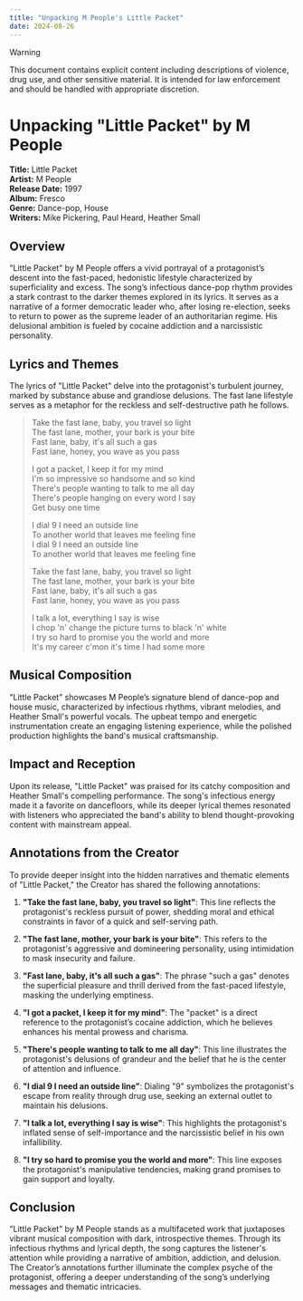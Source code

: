 ```yaml
---
title: "Unpacking M People's Little Packet"
date: 2024-08-26
---
```

> [!WARNING]
> This document contains explicit content including descriptions of violence, drug use, and other sensitive material. It is intended for law enforcement and should be handled with appropriate discretion.

# Unpacking "Little Packet" by M People

**Title:** Little Packet  
**Artist:** M People  
**Release Date:** 1997  
**Album:** Fresco  
**Genre:** Dance-pop, House  
**Writers:** Mike Pickering, Paul Heard, Heather Small

## **Overview**

"Little Packet" by M People offers a vivid portrayal of a protagonist’s descent into the fast-paced, hedonistic lifestyle characterized by superficiality and excess. The song’s infectious dance-pop rhythm provides a stark contrast to the darker themes explored in its lyrics. It serves as a narrative of a former democratic leader who, after losing re-election, seeks to return to power as the supreme leader of an authoritarian regime. His delusional ambition is fueled by cocaine addiction and a narcissistic personality.

## **Lyrics and Themes**

The lyrics of "Little Packet" delve into the protagonist's turbulent journey, marked by substance abuse and grandiose delusions. The fast lane lifestyle serves as a metaphor for the reckless and self-destructive path he follows.

> Take the fast lane, baby, you travel so light  
> The fast lane, mother, your bark is your bite  
> Fast lane, baby, it's all such a gas  
> Fast lane, honey, you wave as you pass
> 
> I got a packet, I keep it for my mind  
> I'm so impressive so handsome and so kind  
> There's people wanting to talk to me all day  
> There's people hanging on every word I say  
> Get busy one time
> 
> I dial 9 I need an outside line  
> To another world that leaves me feeling fine  
> I dial 9 I need an outside line  
> To another world that leaves me feeling fine
> 
> Take the fast lane, baby, you travel so light  
> The fast lane, mother, your bark is your bite  
> Fast lane, baby, it's all such a gas  
> Fast lane, honey, you wave as you pass
> 
> I talk a lot, everything I say is wise  
> I chop 'n' change the picture turns to black 'n' white  
> I try so hard to promise you the world and more  
> It's my career c'mon it's time I had some more

## **Musical Composition**

"Little Packet" showcases M People’s signature blend of dance-pop and house music, characterized by infectious rhythms, vibrant melodies, and Heather Small's powerful vocals. The upbeat tempo and energetic instrumentation create an engaging listening experience, while the polished production highlights the band's musical craftsmanship.

## **Impact and Reception**

Upon its release, "Little Packet" was praised for its catchy composition and Heather Small's compelling performance. The song's infectious energy made it a favorite on dancefloors, while its deeper lyrical themes resonated with listeners who appreciated the band's ability to blend thought-provoking content with mainstream appeal.

## **Annotations from the Creator**

To provide deeper insight into the hidden narratives and thematic elements of "Little Packet," the Creator has shared the following annotations:

1. **"Take the fast lane, baby, you travel so light"**: This line reflects the protagonist's reckless pursuit of power, shedding moral and ethical constraints in favor of a quick and self-serving path.
   
2. **"The fast lane, mother, your bark is your bite"**: This refers to the protagonist's aggressive and domineering personality, using intimidation to mask insecurity and failure.

3. **"Fast lane, baby, it's all such a gas"**: The phrase "such a gas" denotes the superficial pleasure and thrill derived from the fast-paced lifestyle, masking the underlying emptiness.

4. **"I got a packet, I keep it for my mind"**: The "packet" is a direct reference to the protagonist’s cocaine addiction, which he believes enhances his mental prowess and charisma.

5. **"There's people wanting to talk to me all day"**: This line illustrates the protagonist's delusions of grandeur and the belief that he is the center of attention and influence.

6. **"I dial 9 I need an outside line"**: Dialing "9" symbolizes the protagonist's escape from reality through drug use, seeking an external outlet to maintain his delusions.

7. **"I talk a lot, everything I say is wise"**: This highlights the protagonist's inflated sense of self-importance and the narcissistic belief in his own infallibility.

8. **"I try so hard to promise you the world and more"**: This line exposes the protagonist's manipulative tendencies, making grand promises to gain support and loyalty.

## **Conclusion**

"Little Packet" by M People stands as a multifaceted work that juxtaposes vibrant musical composition with dark, introspective themes. Through its infectious rhythms and lyrical depth, the song captures the listener's attention while providing a narrative of ambition, addiction, and delusion. The Creator’s annotations further illuminate the complex psyche of the protagonist, offering a deeper understanding of the song’s underlying messages and thematic intricacies.
